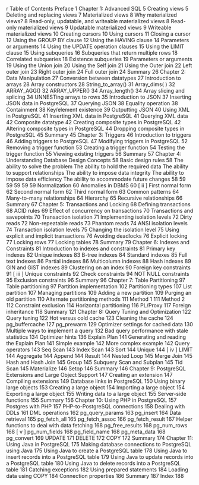 r
Table of Contents
Preface 1
Chapter 1: Advanced SQL 5
Creating views 5
Deleting and replacing views 7
Materialized views 8
Why materialized views? 8
Read-only, updatable, and writeable materialized views 8
Read-only materialized views 9
Updatable materialized views 9
Writeable materialized views 10
Creating cursors 10
Using cursors 11
Closing a cursor 12
Using the GROUP BY clause 12
Using the HAVING clause 14
Parameters or arguments 14
Using the UPDATE operation clauses 15
Using the LIMIT clause 15
Using subqueries 16
Subqueries that return multiple rows 18
Correlated subqueries 18
Existence subqueries 19
Parameters or arguments 19
Using the Union join 20
Using the Self join 21
Using the Outer join 22
Left outer join 23
Right outer join 24
Full outer join 24
Summary 26
Chapter 2: Data Manipulation 27
Conversion between datatypes 27
Introduction to arrays 28
Array constructors 28
String_to_array() 31
Array_dims( ) 32
ARRAY_AGG() 32
ARRAY_UPPER() 34
Array_length() 34
Array slicing and splicing 34
UNNESTing arrays to rows 35
Introduction to JSON 37
Inserting JSON data in PostgreSQL 37
Querying JSON 38
Equality operation 38
Containment 38
Key/element existence 39
Outputting JSON 40
Using XML in PostgreSQL 41
Inserting XML data in PostgreSQL 41
Querying XML data 42
Composite datatype 42
Creating composite types in PostgreSQL 42
Altering composite types in PostgreSQL 44
Dropping composite types in PostgreSQL 45
Summary 45
Chapter 3: Triggers 46
Introduction to triggers 46
Adding triggers to PostgreSQL 47
Modifying triggers in PostgreSQL 52
Removing a trigger function 53
Creating a trigger function 54
Testing the trigger function 55
Viewing existing triggers 56
Summary 57
Chapter 4: Understanding Database Design Concepts 58
Basic design rules 58
The ability to solve the problem The ability to hold the required data The ability to support relationships The ability to impose data integrity The ability to impose data efficiency The ability to accommodate future changes 58
59
59
59
59
59
Normalization 60
Anomalies in DBMS 60
[ ii ]
First normal form 62
Second normal form 62
Third normal form 63
Common patterns 64
Many-to-many relationships 64
Hierarchy 65
Recursive relationships 66
Summary 67
Chapter 5: Transactions and Locking 68
Defining transactions 68
ACID rules 69
Effect of concurrency on transactions 70
Transactions and savepoints 70
Transaction isolation 71
Implementing isolation levels 72
Dirty reads 72
Non-repeatable reads 73
Phantom reads 74
ANSI isolation levels 74
Transaction isolation levels 75
Changing the isolation level 75
Using explicit and implicit transactions 76
Avoiding deadlocks 76
Explicit locking 77
Locking rows 77
Locking tables 78
Summary 79
Chapter 6: Indexes and Constraints 81
Introduction to indexes and constraints 81
Primary key indexes 82
Unique indexes 83
B-tree indexes 84
Standard indexes 85
Full text indexes 86
Partial indexes 86
Multicolumn indexes 88
Hash indexes 89
GIN and GiST indexes 89
Clustering on an index 90
Foreign key constraints 91
[ iii ]
Unique constraints 92
Check constraints 94
NOT NULL constraints 95
Exclusion constraints 96
Summary 96
Chapter 7: Table Partitioning 97
Table partitioning 97
Partition implementation 102
Partitioning types 107
List partition 107
Managing partitions 109
Adding a new partition 109
Purging an old partition 110
Alternate partitioning methods 111
Method 1 111
Method 2 112
Constraint exclusion 114
Horizontal partitioning 116
PL/Proxy 117
Foreign inheritance 118
Summary 121
Chapter 8: Query Tuning and Optimization 122
Query tuning 122
Hot versus cold cache 123
Cleaning the cache 124
pg_buffercache 127
pg_prewarm 129
Optimizer settings for cached data 130
Multiple ways to implement a query 132
Bad query performance with stale statistics 134
Optimizer hints 136
Explain Plan 141
Generating and reading the Explain Plan 141
Simple example 142
More complex example 142
Query operators 143
Seq Scan 143
Index Scan 143
Sort 144
Unique 144
[ iv ]
LIMIT 144
Aggregate 144
Append 144
Result 144
Nested Loop 145
Merge Join 145
Hash and Hash Join 145
Group 145
Subquery Scan and Subplan 145
Tid Scan 145
Materialize 146
Setop 146
Summary 146
Chapter 9: PostgreSQL Extensions and Large Object Support 147
Creating an extension 147
Compiling extensions 149
Database links in PostgreSQL 150
Using binary large objects 153
Creating a large object 154
Importing a large object 154
Exporting a large object 155
Writing data to a large object 155
Server-side functions 155
Summary 156
Chapter 10: Using PHP in PostgreSQL 157
Postgres with PHP 157
PHP-to-PostgreSQL connections 158
Dealing with DDLs 161
DML operations 162
pg_query_params 163
pg_insert 164
Data retrieval 165
pg_fetch_all 165
pg_fetch_assoc 166
pg_fetch_result 167
Helper functions to deal with data fetching 168
pg_free_results 168
pg_num_rows 168
[ v ]
pg_num_fields 168
pg_field_name 168
pg_meta_data 168
pg_convert 169
UPDATE 171
DELETE 172
COPY 172
Summary 174
Chapter 11: Using Java in PostgreSQL 175
Making database connections to PostgreSQL using Java 175
Using Java to create a PostgreSQL table 178
Using Java to insert records into a PostgreSQL table 179
Using Java to update records into a PostgreSQL table 180
Using Java to delete records into a PostgreSQL table 181
Catching exceptions 182
Using prepared statements 184
Loading data using COPY 184
Connection properties 186
Summary 187
Index 188